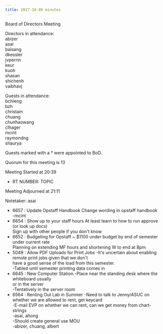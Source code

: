 ```yaml
---
title: 2017-10-09 minutes
---
```

Board of Directors Meeting   

Directors in attendance:   
abizer   
asai   
baisang   
dkessler   
jvperrin   
keur   
kuoh   
shasan   
shichenh   
vaibhavj   

Guests in attendance:   
bchieng   
bzh   
christam   
chuang   
chunhaowang   
clhager   
mcint   
raymondng   
shaurya   

Guests marked with a * were appointed to BoD.   


Quorum for this meeting is 13   

Meeting Started at 20:39   

* RT NUMBER: TOPIC

Meeting Adjourned at 21:11   

Notetaker: asai   

* 6657 : Update Opstaff Handbook
	Change wording in opstaff handbook   
	-mcint   
* 6654 : Show up to your staff hours
	At least learn to how to run approve (or look up docs)   
	Sign up with other people if you don't know   
* 6652 : Budgeting for Opstaff
	~ $1100 under budget by end of semester under current rate   
	Planning on extending MF hours and shortening W to end at 8pm   
* 5049 : Allow PDF Uploads for Print Jobs
	-It's uncertain about enabling remote print jobs given that we don't   
	have a good sense of the load from this semester.   
	-Tabled until semester printing data comes in   
* 6645 : New Computer Station
	-Place near the standing desk where the whiteboard usually   
	or in the server   
	-Tentatively in the server room   
* 6564 : Renting Out Lab in Summer
	-Need to talk to Jenny/ASUC on whether we are allowed to rent, get keycard   
	-E-mail EVP on whether we can rent, can we get money from chart-strings   
		-asai, ahong   
	-Should create general use MOU   
		-abizer, chuang, albert   
